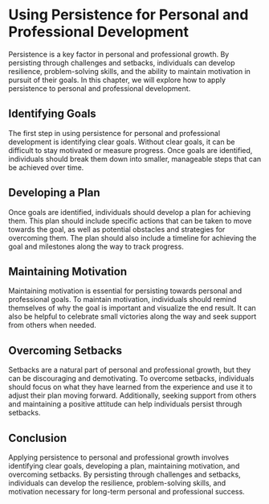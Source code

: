 Using Persistence for Personal and Professional Development
================================================================================================================================

Persistence is a key factor in personal and professional growth. By persisting through challenges and setbacks, individuals can develop resilience, problem-solving skills, and the ability to maintain motivation in pursuit of their goals. In this chapter, we will explore how to apply persistence to personal and professional development.

Identifying Goals
-----------------

The first step in using persistence for personal and professional development is identifying clear goals. Without clear goals, it can be difficult to stay motivated or measure progress. Once goals are identified, individuals should break them down into smaller, manageable steps that can be achieved over time.

Developing a Plan
-----------------

Once goals are identified, individuals should develop a plan for achieving them. This plan should include specific actions that can be taken to move towards the goal, as well as potential obstacles and strategies for overcoming them. The plan should also include a timeline for achieving the goal and milestones along the way to track progress.

Maintaining Motivation
----------------------

Maintaining motivation is essential for persisting towards personal and professional goals. To maintain motivation, individuals should remind themselves of why the goal is important and visualize the end result. It can also be helpful to celebrate small victories along the way and seek support from others when needed.

Overcoming Setbacks
-------------------

Setbacks are a natural part of personal and professional growth, but they can be discouraging and demotivating. To overcome setbacks, individuals should focus on what they have learned from the experience and use it to adjust their plan moving forward. Additionally, seeking support from others and maintaining a positive attitude can help individuals persist through setbacks.

Conclusion
----------

Applying persistence to personal and professional growth involves identifying clear goals, developing a plan, maintaining motivation, and overcoming setbacks. By persisting through challenges and setbacks, individuals can develop the resilience, problem-solving skills, and motivation necessary for long-term personal and professional success.
